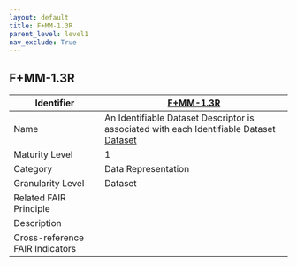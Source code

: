 ```yaml
---
layout: default
title: F+MM-1.3R
parent_level: level1
nav_exclude: True
---
```


## F+MM-1.3R

| Identifier | [F+MM-1.3R](https://github.com/FAIRplus/Data-Maturity/blob/indicator-definitions/docs/_indicators/B.%20F%2BMM-1.3R.md) |
| ---------- | ----------|
| Name | An Identifiable Dataset Descriptor is associated with each Identifiable Dataset [Dataset](https://fairplus.github.io/Data-Maturity/docs/Glossary/#dataset) |
| Maturity Level | 1 |
| Category | Data Representation |
| Granularity Level | Dataset |
| Related FAIR Principle | |
| Description | |
| Cross-reference FAIR Indicators |  |
